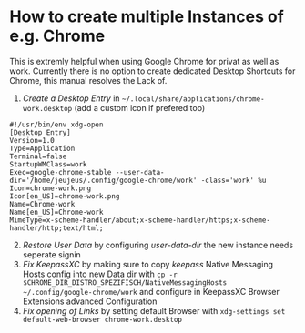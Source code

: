 # How to create multiple Instances of e.g. Chrome 
This is extremly helpful when using Google Chrome for privat as well as work.
Currently there is no option to create dedicated Desktop Shortcuts for Chrome, this manual resolves the Lack of.

1. *Create a Desktop Entry* in ``~/.local/share/applications/chrome-work.desktop`` (add a custom icon if prefered too)
```
#!/usr/bin/env xdg-open
[Desktop Entry]
Version=1.0
Type=Application
Terminal=false
StartupWMClass=work
Exec=google-chrome-stable --user-data-dir='/home/jeujeus/.config/google-chrome/work' -class='work' %u
Icon=chrome-work.png
Icon[en_US]=chrome-work.png
Name=Chrome-work
Name[en_US]=Chrome-work
MimeType=x-scheme-handler/about;x-scheme-handler/https;x-scheme-handler/http;text/html;

``` 
2. *Restore User Data* by configuring _user-data-dir_ the new instance needs seperate signin
3. *Fix KeepassXC* by making sure to copy *keepass* Native Messaging Hosts config into new Data dir with ``cp -r $CHROME_DIR_DISTRO_SPEZIFISCH/NativeMessagingHosts ~/.config/google-chrome/work`` and configure in KeepassXC Browser Extensions advanced Configuration 
4. *Fix opening of Links* by setting default Browser with ``xdg-settings set default-web-browser chrome-work.desktop``
